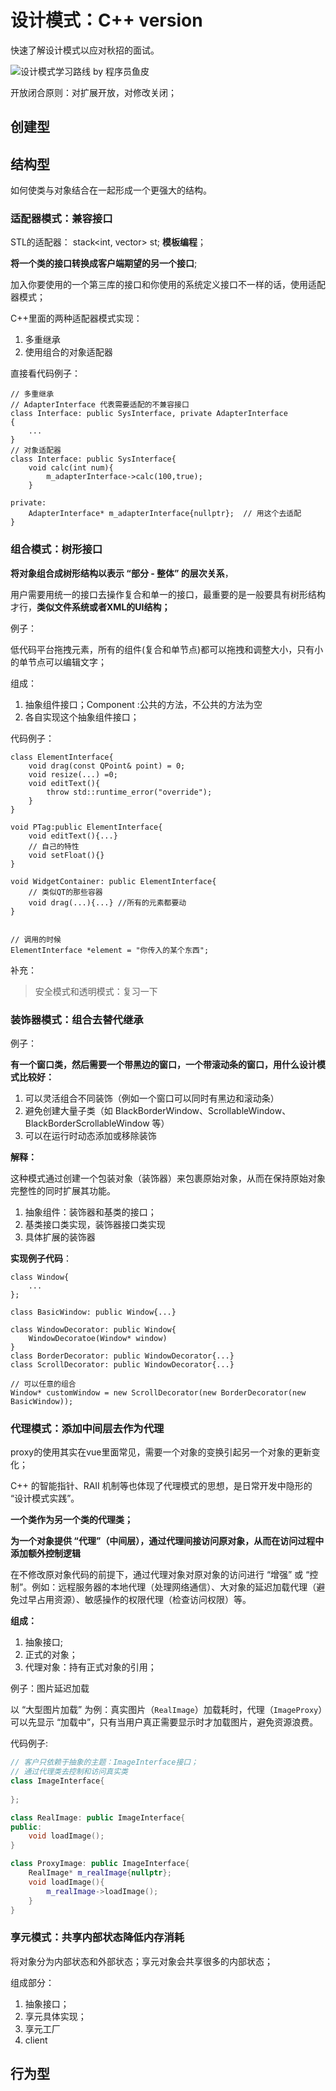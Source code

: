 # 设计模式：C++ version

快速了解设计模式以应对秋招的面试。

![设计模式学习路线 by 程序员鱼皮](https://pic.yupi.icu/1/%E8%AE%BE%E8%AE%A1%E6%A8%A1%E5%BC%8F%E5%AD%A6%E4%B9%A0%E8%B7%AF%E7%BA%BF%20by%20%E7%A8%8B%E5%BA%8F%E5%91%98%E9%B1%BC%E7%9A%AE-20250707135803772.png)

开放闭合原则：对扩展开放，对修改关闭；



## 创建型



## 结构型

如何使类与对象结合在一起形成一个更强大的结构。

### 适配器模式：兼容接口

STL的适配器： stack<int, vector<int>> st;  **模板编程**；

**将一个类的接口转换成客户端期望的另一个接口**;

加入你要使用的一个第三库的接口和你使用的系统定义接口不一样的话，使用适配器模式；

C++里面的两种适配器模式实现：

1. 多重继承
2. 使用组合的对象适配器

直接看代码例子：

```
// 多重继承
// AdapterInterface 代表需要适配的不兼容接口
class Interface: public SysInterface, private AdapterInterface
{
	...
}
// 对象适配器
class Interface: public SysInterface{
	void calc(int num){
		m_adapterInterface->calc(100,true);
	}
	
private:
	AdapterInterface* m_adapterInterface{nullptr};  // 用这个去适配
}
```



### 组合模式：树形接口

**将对象组合成树形结构以表示 “部分 - 整体” 的层次关系**，

用户需要用统一的接口去操作复合和单一的接口，最重要的是一般要具有树形结构才行，**类似文件系统或者XML的UI结构；**

例子：

低代码平台拖拽元素，所有的组件(复合和单节点)都可以拖拽和调整大小，只有小的单节点可以编辑文字；

组成：

1. 抽象组件接口；Component :公共的方法，不公共的方法为空
2. 各自实现这个抽象组件接口；

代码例子：

```
class ElementInterface{
	void drag(const QPoint& point) = 0;
    void resize(...) =0;
    void editText(){
   		throw std::runtime_error("override");
   	}
}

void PTag:public ElementInterface{
	void editText(){...}
	// 自己的特性
	void setFloat(){}
}

void WidgetContainer: public ElementInterface{
	// 类似QT的那些容器
	void drag(...){...} //所有的元素都要动
}


// 调用的时候
ElementInterface *element = "你传入的某个东西";
```

补充：

> 安全模式和透明模式：复习一下



### 装饰器模式：组合去替代继承

例子：

**有一个窗口类，然后需要一个带黑边的窗口，一个带滚动条的窗口，用什么设计模式比较好：**

1. 可以灵活组合不同装饰（例如一个窗口可以同时有黑边和滚动条）
2. 避免创建大量子类（如 BlackBorderWindow、ScrollableWindow、BlackBorderScrollableWindow 等）
3. 可以在运行时动态添加或移除装饰

**解释：**

这种模式通过创建一个包装对象（装饰器）来包裹原始对象，从而在保持原始对象完整性的同时扩展其功能。

1. 抽象组件：装饰器和基类的接口；
2. 基类接口类实现，装饰器接口类实现
3. 具体扩展的装饰器

**实现例子代码**：

```
class Window{
	...
};

class BasicWindow: public Window{...}

class WindowDecorator: public Window{
	WindowDecoratoe(Window* window)
}
class BorderDecorator: public WindowDecorator{...}
class ScrollDecorator: public WindowDecorator{...}

// 可以任意的组合
Window* customWindow = new ScrollDecorator(new BorderDecorator(new BasicWindow));
```



### 代理模式：添加中间层去作为代理

proxy的使用其实在vue里面常见，需要一个对象的变换引起另一个对象的更新变化；

C++ 的智能指针、RAII 机制等也体现了代理模式的思想，是日常开发中隐形的 “设计模式实践”。

**一个类作为另一个类的代理类；**

**为一个对象提供 “代理”（中间层），通过代理间接访问原对象，从而在访问过程中添加额外控制逻辑**

在不修改原对象代码的前提下，通过代理对象对原对象的访问进行 “增强” 或 “控制”。例如：远程服务器的本地代理（处理网络通信）、大对象的延迟加载代理（避免过早占用资源）、敏感操作的权限代理（检查访问权限）等。

**组成：**

1. 抽象接口;
2. 正式的对象；
3. 代理对象：持有正式对象的引用；

例子：图片延迟加载

以 “大型图片加载” 为例：真实图片（`RealImage`）加载耗时，代理（`ImageProxy`）可以先显示 “加载中”，只有当用户真正需要显示时才加载图片，避免资源浪费。

代码例子:

```c++
// 客户只依赖于抽象的主题：ImageInterface接口；
// 通过代理类去控制和访问真实类
class ImageInterface{
	
};

class RealImage: public ImageInterface{
public:
	void loadImage();
}

class ProxyImage: public ImageInterface{
	RealImage* m_realImage{nullptr};
	void loadImage(){
		m_realImage->loadImage();
	}
}
```



### 享元模式：共享内部状态降低内存消耗

将对象分为内部状态和外部状态；享元对象会共享很多的内部状态；

组成部分：

1. 抽象接口；
2. 享元具体实现；
3. 享元工厂
4. client



## 行为型